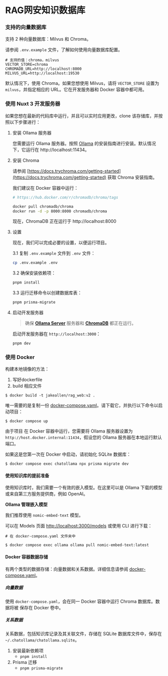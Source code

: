 # RAG网安知识数据库

### 支持的向量数据库

支持 2 种向量数据库：Milvus 和 Chroma。

请参阅 `.env.example` 文件，了解如何使用向量数据库配置。

```
# 支持的值：chroma，milvus
VECTOR_STORE=chroma
CHROMADB_URL=http://localhost:8000
MILVUS_URL=http://localhost:19530
```

默认情况下，使用 Chroma。如果您想使用 Milvus，请将 `VECTOR_STORE` 设置为 `milvus`，并指定相应的 URL。它在开发服务器和 Docker 容器中都可用。

### 使用 Nuxt 3 开发服务器

如果您想在最新的代码库中运行，并且可以实时应用更改，clone 该存储库，并按照以下步骤进行：

1. 安装 Ollama 服务器

   您需要运行 Ollama 服务器。按照 [Ollama](https://github.com/ollama/ollama) 的安装指南进行安装。默认情况下，它运行在 http://localhost:11434。
2. 安装 Chroma

   请参阅 [https://docs.trychroma.com/getting-started](https://docs.trychroma.com/getting-started) 获取 Chroma 安装指南。

   我们建议在 Docker 容器中运行：

   ```bash
   # https://hub.docker.com/r/chromadb/chroma/tags

   docker pull chromadb/chroma
   docker run -d -p 8000:8000 chromadb/chroma
   ```

   现在，ChromaDB 正在运行于 http://localhost:8000
3. 设置

   现在，我们可以完成必要的设置，以便运行项目。

   3.1 复制 `.env.example` 文件到 `.env` 文件：

   ```bash
   cp .env.example .env
   ```

   3.2 确保安装依赖项：

   ```bash
   pnpm install
   ```

   3.3 运行迁移命令以创建数据库表：

   ```bash
   pnpm prisma-migrate
   ```
4. 启动开发服务器

   > 确保 __[Ollama Server](#ollama-server)__  服务器和 __[ChromaDB](#install-chromadb-and-startup)__  都正在运行。
   >

   启动开发服务器在 `http://localhost:3000`：

   ```bash
   pnpm dev
   ```

### 使用 Docker

构建本地镜像的方法：

1. 写好dockerfile
2. build 相应文件

```shell
$ docker build -t jakeallen/rag_web:v2 .
```

唯一需要的是复制一份 [docker-compose.yaml](./docker-compose.yaml)。请下载它，并执行以下命令以启动项目：

```shell
$ docker compose up
```

由于项目 在 Docker 容器中运行，您需要将 Ollama 服务器设置为 `http://host.docker.internal:11434`，假设您的 Ollama 服务器在本地运行默认端口。

如果这是您第一次在 Docker 中启动，请初始化 SQLite 数据库：

```shell
$ docker compose exec chatollama npx prisma migrate dev
```

#### 使用知识库的提前准备

使用知识库时，我们需要一个有效的嵌入模型。在这里可以是 Ollama 下载的模型或来自第三方服务提供商，例如 OpenAI。

**Ollama 管理嵌入模型**

我们推荐使用 `nomic-embed-text` 模型。

可以在 Models 页面 [http://localhost:3000/models](http://localhost:3000/models) 或使用 CLI 进行下载：

```shell
# 在 docker-compose.yaml 文件夹中

$ docker compose exec ollama ollama pull nomic-embed-text:latest
```

#### Docker 容器数据存储

有两个类型的数据存储：向量数据和关系数据。详细信息请参阅 [docker-compose.yaml](./docker-compose.yaml)。

##### 向量数据

使用 `docker-compose.yaml`，会在同一 Docker 容器中运行 Chroma 数据库。数据将被 保存在 Docker 卷中。

##### 关系数据

关系数据，包括知识库记录及其关联文件，存储在 SQLite 数据库文件中，保存在 `~/.chatollama/chatollama.sqlite`。

1. 安装最新依赖项
   - `pnpm install`
2. Prisma 迁移
   - `pnpm prisma-migrate`
